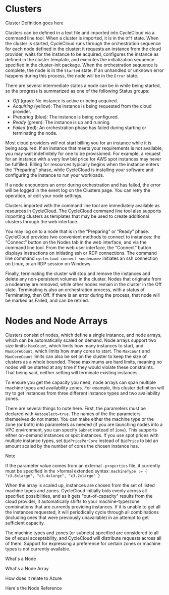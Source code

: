 # Clusters

Cluster Definition goes here


Clusters can be defined in a text file and imported into CycleCloud via a command line tool.
When a cluster is imported, it is in the `Off` state. When the cluster is started,
CycleCloud runs through the orchestration sequence for each node defined in the cluster:
it requests an instance from the cloud provider, waits for the instance to be
acquired, configures the instance as defined in the cluster template, and executes
the initialization sequence specified in the cluster-init package. When the orchestration
sequence is complete, the node is in the `Started` state. If an
unhandled or unknown error happens during this process, the node will be in the `Error` state.

There are several intermediate states a node can be in while being started, so the progress is
summarized as one of the following Status groups:

- *Off* (gray): No instance is active or being acquired.
- *Acquiring* (yellow): The instance is being requested from the cloud provider.
- *Preparing* (blue): The instance is being configured.
- *Ready* (green): The instance is up and running.
- *Failed* (red): An orchestration phase has failed during starting or terminating the node.

Most cloud providers will not start billing you for an instance while it is being acquired.
If an instance that meets your requirements is not available, you may wait indefinitely for
one to be provisioned. For example, a request for an instance with a very low bid price for
AWS spot instances may never be fulfilled. Billing for resources typically begins when the instance
enters the “Preparing” phase, while CycleCloud is installing your software and configuring the
instance to run your workloads.

If a node encounters an error during orchestration and has failed, the error will be logged in
the event log on the Clusters page. You can retry the operation, or edit your node settings.

Clusters imported with the command line tool are immediately available as resources in CycleCloud.
The CycleCloud command line tool also supports importing clusters as templates that may be used to
create additional clusters through the web interface.

You may log on to a node that is in the “Preparing” or “Ready” phase. CycleCloud provides two convenient
methods to connect to instances: the “Connect” button on the Nodes tab in the web interface, and via the
command line tool. From the web user interface, the “Connect” button displays instructions on initiating
ssh or RDP connections. The command line command `cyclecloud connect <nodename>` initiates an ssh
connection on Linux, or an RDP session on Windows.

Finally, terminating the cluster will stop and remove the instances and delete any non­-persistent
volumes in the cluster. Nodes that originate from a nodearray are removed, while other nodes
remain in the cluster in the Off state. Terminating is also an orchestration process, with a
status of Terminating, then Off. If there is an error during the process, that node will be marked
as Failed, and can be retried.

# Nodes and Node Arrays

Clusters consist of nodes, which define a single instance, and node arrays, which can be automatically scaled on demand. Node arrays support two size limits: `MaxCount`, which limits how many instances to start, and `MaxCoreCount`, which limits how many cores to start. The `MaxCount` and `MaxCoreCount` limits can also be set on the cluster to keep the size of clusters as a whole bounded. These maximums are hard limits, meaning no nodes will be started at any time if they would violate these constraints. That being said, neither setting will terminate existing instances.

To ensure you get the capacity you need, node arrays can span multiple machine types and availability zones. For example, this cluster definition will try to get instances from three different instance types and two availability zones.

There are several things to note here. First, the parameters must be declared with `Autoselect=true`. The names of the the parameters themselves do not matter. You can make either the machine type or the zone (or both) into parameters as needed (if you are launching nodes into a VPC environment, you can specify `Subnet` instead of `Zone`). This supports either on-demand instances or spot instances. If you use spot prices with multiple instance types, set `BidPricePerCore` instead of `BidPrice` to bid an amount scaled by the number of cores the chosen instance has.

>[!Note]
>If the parameter value comes from an external `.properties` file, it currently must be specified in the >formal extended syntax: `machineType := { "c3.8xlarge", "c3.4xlarge", "c3.2xlarge" }`

When the array is scaled up, instances are chosen from the set of listed machine types and zones.
CycleCloud initially bids evenly across all specified possibilities, and as it gets "out-of-capacity"
results from the cloud provider, it automatically shifts to your machine-type/zone combinations
that are currently providing instances. If it is unable to get all the instances requested,
it will periodically cycle through all combinations (including ones that were previously unavailable)
in an attempt to get sufficient capacity.

The machine types and zones (or subnets) specified are considered to all be of equal acceptability,
and CycleCloud will distribute requests across all of them. Support for expressing a
preference for certain zones or machine types is not currently available.


What's a Node

What's a Node Array

How does it relate to Azure

Here's the Node Reference
